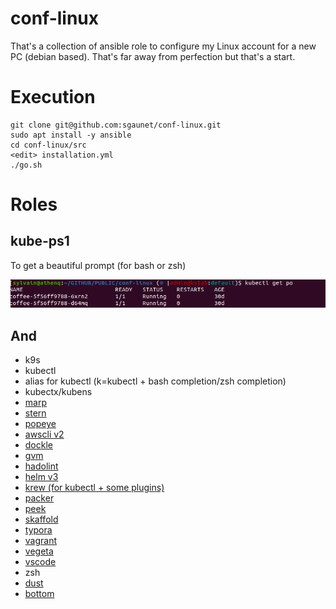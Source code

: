 # conf-linux

That's a collection of ansible role to configure my Linux account for a new PC (debian based). That's far away from perfection but that's a start.

# Execution 

```
git clone git@github.com:sgaunet/conf-linux.git
sudo apt install -y ansible
cd conf-linux/src
<edit> installation.yml
./go.sh
```

# Roles

## kube-ps1

To get a beautiful prompt (for bash or zsh)

![prompt](img/prompt.png)

## And

* k9s
* kubectl
* alias for kubectl (k=kubectl + bash completion/zsh completion)
* kubectx/kubens
* [marp](https://marp.app/)
* [stern](https://github.com/wercker/stern)
* [popeye](https://github.com/derailed/popeye)
* [awscli v2](https://docs.aws.amazon.com/cli/latest/userguide/install-cliv2.html)
* [dockle](https://github.com/goodwithtech/dockle)
* [gvm](https://github.com/moovweb/gvm)
* [hadolint](https://github.com/hadolint/hadolint)
* [helm v3](https://helm.sh/docs/intro/install/)
* [krew (for kubectl + some plugins)](https://github.com/kubernetes-sigs/krew)
* [packer](https://www.packer.io/)
* [peek](https://github.com/phw/peek)
* [skaffold](https://skaffold.dev/)
* [typora](https://typora.io/)
* [vagrant](https://www.vagrantup.com/downloads)
* [vegeta](https://github.com/tsenart/vegeta)
* [vscode](https://code.visualstudio.com/docs/setup/linux)
* zsh
* [dust](https://github.com/bootandy/dust)
* [bottom](https://github.com/ClementTsang/bottom/)